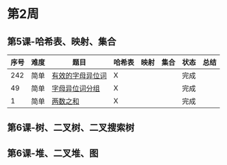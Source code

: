 # 第2周
## 第5课-哈希表、映射、集合
|序号|难度|题目|哈希表|映射|集合|状态|总结|
|---|---|---|---|---|---|---|---|
|242|简单|[有效的字母异位词](https://leetcode-cn.com/problems/valid-anagram/description)|X|||完成||
|49|简单|[字母异位词分组](https://leetcode-cn.com/problems/group-anagrams)|X|||完成||
|1|简单|[两数之和](https://leetcode-cn.com/problems/two-sum/description)|X|||完成||
## 第6课-树、二叉树、二叉搜索树

## 第6课-堆、二叉堆、图